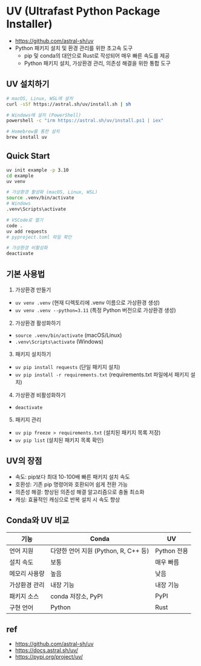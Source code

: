 # UV (Ultrafast Python Package Installer)
- https://github.com/astral-sh/uv
- Python 패키지 설치 및 환경 관리를 위한 초고속 도구
  - pip 및 conda의 대안으로 Rust로 작성되어 매우 빠른 속도를 제공
  - Python 패키지 설치, 가상환경 관리, 의존성 해결을 위한 통합 도구

## UV 설치하기
```sh
# macOS, Linux, WSL에 설치
curl -sSf https://astral.sh/uv/install.sh | sh

# Windows에 설치 (PowerShell)
powershell -c "irm https://astral.sh/uv/install.ps1 | iex"

# Homebrew를 통한 설치
brew install uv
```

## Quick Start
```sh
uv init example -p 3.10
cd example
uv venv

# 가상환경 활성화 (macOS, Linux, WSL)
source .venv/bin/activate
# Windows
.venv\Scripts\activate

# VSCode로 열기
code .
uv add requests
# pyproject.toml 파일 확인

# 가상환경 비활성화
deactivate
```

## 기본 사용법
1. 가상환경 만들기
  - `uv venv .venv` (현재 디렉토리에 .venv 이름으로 가상환경 생성)
  - `uv venv .venv --python=3.11` (특정 Python 버전으로 가상환경 생성)

2. 가상환경 활성화하기
  - `source .venv/bin/activate` (macOS/Linux)
  - `.venv\Scripts\activate` (Windows)

3. 패키지 설치하기
  - `uv pip install requests` (단일 패키지 설치)
  - `uv pip install -r requirements.txt` (requirements.txt 파일에서 패키지 설치)

4. 가상환경 비활성화하기
  - `deactivate`

5. 패키지 관리
  - `uv pip freeze > requirements.txt` (설치된 패키지 목록 저장)
  - `uv pip list` (설치된 패키지 목록 확인)

## UV의 장점
- 속도: pip보다 최대 10-100배 빠른 패키지 설치 속도
- 호환성: 기존 pip 명령어와 호환되어 쉽게 전환 가능
- 의존성 해결: 향상된 의존성 해결 알고리즘으로 충돌 최소화
- 캐싱: 효율적인 캐싱으로 반복 설치 시 속도 향상

## Conda와 UV 비교
| 기능 | Conda | UV |
|------|-------|-----|
| 언어 지원 | 다양한 언어 지원 (Python, R, C++ 등) | Python 전용 |
| 설치 속도 | 보통 | 매우 빠름 |
| 메모리 사용량 | 높음 | 낮음 |
| 가상환경 관리 | 내장 기능 | 내장 기능 |
| 패키지 소스 | conda 저장소, PyPI | PyPI |
| 구현 언어 | Python | Rust |

## ref
- https://github.com/astral-sh/uv
- https://docs.astral.sh/uv/
- https://pypi.org/project/uv/
